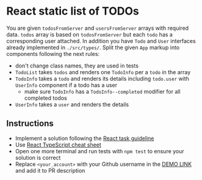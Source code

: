# React static list of TODOs
You are given `todosFromServer` and `usersFromServer` arrays with required data.
`todos` array is based on `todosFromServer` but each `todo` has a corresponding
user attached. In addition you have `Todo` and `User` interfaces already
implemented in `./src/types/`. Split the given `App` markup into components
following the next rules:

- don't change class names, they are used in tests
- `TodoList` takes `todos` and renders one `TodoInfo` per a `todo` in the array
- `TodoInfo` takes a `todo` and renders its details including `todo.user` with
  `UserInfo` component if a todo has a user
  - make sure `TodoInfo` has a `TodoInfo--completed` modifier for all completed todos
- `UserInfo` takes a `user` and renders the details

## Instructions
- Implement a solution following the [React task guideline](https://github.com/mate-academy/react_task-guideline#react-tasks-guideline)
- Use [React TypeScript cheat sheet](https://mate-academy.github.io/fe-program/js/extra/react-typescript)
- Open one more terminal and run tests with `npm test` to ensure your solution is correct
- Replace `<your_account>` with your Github username in the [DEMO LINK](https://<your_account>.github.io/react_static-list-of-todos/) and add it to PR description
